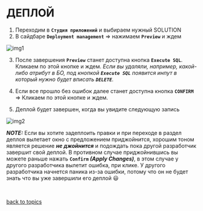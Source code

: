 # ДЕПЛОЙ

1. Переходим в **`Студия приложений`** и выбираем нужный SOLUTION
2. В сайдбаре **`Deployment management`** => нажимаем **`Preview`** и ждем

![img1](https://github.com/CrappyCodeMaker/ECCENTEX-KNOWLEGE/blob/main/Content/2%20Deploy/IMG/1.png?raw=true)

3. После завершения **`Preview`** станет доступна кнопка **`Execute SQL`**. Кликаем по этой кнопке и ждем.
_Если вы удаляли, например, какой-либо атрибут в БО, под кнопкой **`Execute SQL`** появится инпут в который нужно будет вписать **`DELETE`**._

4. Если все прошло без ошибок далее станет доступна кнопка **`CONFIRM`** => Кликаем по этой кнопке и ждем.
5. Деплой будет завершен, когда вы увидите следующую запись

![img2](https://github.com/CrappyCodeMaker/ECCENTEX-KNOWLEGE/blob/main/Content/2%20Deploy/IMG/2.png?raw=true)

**_NOTE:_**
Если вы хотите задеплоить правки и при переходе в раздел деплоя вылетает окно с предложением приджойнится, хорошим тоном является решение **_не джойнится_** и подождать пока другой разработчик завершит свой деплой. В противном случае приджойнившись вы можете раньше нажать **`Confirm` _(Apply Changes)_**, в этом случае у другого разработчика вылетит ошибка, при клике. У другого разработчика начнется паника из-за ошибки, потому что он не будет знать что вы уже завершили его деплой 😃


<br/>

[back to topics](https://github.com/CrappyCodeMaker/ECCENTEX-KNOWLEGE/blob/main/Content/0%20Topics/README.md)
